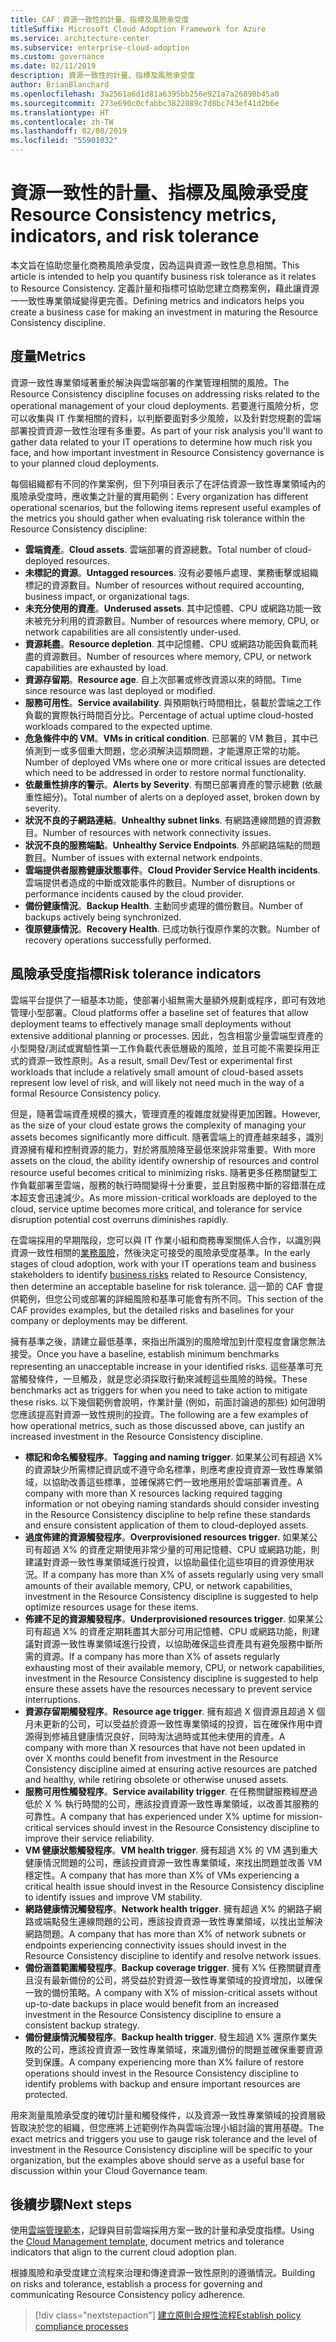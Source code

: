 ```yaml
---
title: CAF：資源一致性的計量、指標及風險承受度
titleSuffix: Microsoft Cloud Adoption Framework for Azure
ms.service: architecture-center
ms.subservice: enterprise-cloud-adoption
ms.custom: governance
ms.date: 02/11/2019
description: 資源一致性的計量、指標及風險承受度
author: BrianBlanchard
ms.openlocfilehash: 3a2561a6d1d81a6395bb256e921a7a26898b45a0
ms.sourcegitcommit: 273e690c0cfabbc3822089c7d8bc743ef41d2b6e
ms.translationtype: HT
ms.contentlocale: zh-TW
ms.lasthandoff: 02/08/2019
ms.locfileid: "55901032"
---
```

# <a name="resource-consistency-metrics-indicators-and-risk-tolerance"></a><span data-ttu-id="ddecf-103">資源一致性的計量、指標及風險承受度</span><span class="sxs-lookup"><span data-stu-id="ddecf-103">Resource Consistency metrics, indicators, and risk tolerance</span></span>

<span data-ttu-id="ddecf-104">本文旨在協助您量化商務風險承受度，因為這與資源一致性息息相關。</span><span class="sxs-lookup"><span data-stu-id="ddecf-104">This article is intended to help you quantify business risk tolerance as it relates to Resource Consistency.</span></span> <span data-ttu-id="ddecf-105">定義計量和指標可協助您建立商務案例，藉此讓資源一一致性專業領域變得更完善。</span><span class="sxs-lookup"><span data-stu-id="ddecf-105">Defining metrics and indicators helps you create a business case for making an investment in maturing the Resource Consistency discipline.</span></span>

## <a name="metrics"></a><span data-ttu-id="ddecf-106">度量</span><span class="sxs-lookup"><span data-stu-id="ddecf-106">Metrics</span></span>

<span data-ttu-id="ddecf-107">資源一致性專業領域著重於解決與雲端部署的作業管理相關的風險。</span><span class="sxs-lookup"><span data-stu-id="ddecf-107">The Resource Consistency discipline focuses on addressing risks related to the operational management of your cloud deployments.</span></span> <span data-ttu-id="ddecf-108">若要進行風險分析，您可以收集與 IT 作業相關的資料，以判斷要面對多少風險，以及針對您規劃的雲端部署投資資源一致性治理有多重要。</span><span class="sxs-lookup"><span data-stu-id="ddecf-108">As part of your risk analysis you'll want to gather data related to your IT operations to determine how much risk you face, and how important investment in Resource Consistency governance is to your planned cloud deployments.</span></span>

<span data-ttu-id="ddecf-109">每個組織都有不同的作業案例，但下列項目表示了在評估資源一致性專業領域內的風險承受度時，應收集之計量的實用範例：</span><span class="sxs-lookup"><span data-stu-id="ddecf-109">Every organization has different operational scenarios, but the following items represent useful examples of the metrics you should gather when evaluating risk tolerance within the Resource Consistency discipline:</span></span>

- <span data-ttu-id="ddecf-110">**雲端資產**。</span><span class="sxs-lookup"><span data-stu-id="ddecf-110">**Cloud assets**.</span></span> <span data-ttu-id="ddecf-111">雲端部署的資源總數。</span><span class="sxs-lookup"><span data-stu-id="ddecf-111">Total number of cloud-deployed resources.</span></span>
- <span data-ttu-id="ddecf-112">**未標記的資源**。</span><span class="sxs-lookup"><span data-stu-id="ddecf-112">**Untagged resources**.</span></span> <span data-ttu-id="ddecf-113">沒有必要帳戶處理、業務衝擊或組織標記的資源數目。</span><span class="sxs-lookup"><span data-stu-id="ddecf-113">Number of resources without required accounting, business impact, or organizational tags.</span></span>
- <span data-ttu-id="ddecf-114">**未充分使用的資產**。</span><span class="sxs-lookup"><span data-stu-id="ddecf-114">**Underused assets**.</span></span> <span data-ttu-id="ddecf-115">其中記憶體、CPU 或網路功能一致未被充分利用的資源數目。</span><span class="sxs-lookup"><span data-stu-id="ddecf-115">Number of resources where memory, CPU, or network capabilities are all consistently under-used.</span></span>
- <span data-ttu-id="ddecf-116">**資源耗盡**。</span><span class="sxs-lookup"><span data-stu-id="ddecf-116">**Resource depletion**.</span></span> <span data-ttu-id="ddecf-117">其中記憶體、CPU 或網路功能因負載而耗盡的資源數目。</span><span class="sxs-lookup"><span data-stu-id="ddecf-117">Number of resources where memory, CPU, or network capabilities are exhausted by load.</span></span>
- <span data-ttu-id="ddecf-118">**資源存留期**。</span><span class="sxs-lookup"><span data-stu-id="ddecf-118">**Resource age**.</span></span> <span data-ttu-id="ddecf-119">自上次部署或修改資源以來的時間。</span><span class="sxs-lookup"><span data-stu-id="ddecf-119">Time since resource was last deployed or modified.</span></span>
- <span data-ttu-id="ddecf-120">**服務可用性**。</span><span class="sxs-lookup"><span data-stu-id="ddecf-120">**Service availability**.</span></span> <span data-ttu-id="ddecf-121">與預期執行時間相比，裝載於雲端之工作負載的實際執行時間百分比。</span><span class="sxs-lookup"><span data-stu-id="ddecf-121">Percentage of actual uptime cloud-hosted workloads compared to the expected uptime.</span></span>
- <span data-ttu-id="ddecf-122">**危急條件中的 VM**。</span><span class="sxs-lookup"><span data-stu-id="ddecf-122">**VMs in critical condition**.</span></span> <span data-ttu-id="ddecf-123">已部署的 VM 數目，其中已偵測到一或多個重大問題，您必須解決這類問題，才能還原正常的功能。</span><span class="sxs-lookup"><span data-stu-id="ddecf-123">Number of deployed VMs where one or more critical issues are detected which need to be addressed in order to restore normal functionality.</span></span>
- <span data-ttu-id="ddecf-124">**依嚴重性排序的警示**。</span><span class="sxs-lookup"><span data-stu-id="ddecf-124">**Alerts by Severity**.</span></span> <span data-ttu-id="ddecf-125">有關已部署資產的警示總數 (依嚴重性細分)。</span><span class="sxs-lookup"><span data-stu-id="ddecf-125">Total number of alerts on a deployed asset, broken down by severity.</span></span>
- <span data-ttu-id="ddecf-126">**狀況不良的子網路連結**。</span><span class="sxs-lookup"><span data-stu-id="ddecf-126">**Unhealthy subnet links**.</span></span> <span data-ttu-id="ddecf-127">有網路連線問題的資源數目。</span><span class="sxs-lookup"><span data-stu-id="ddecf-127">Number of resources with network connectivity issues.</span></span>
- <span data-ttu-id="ddecf-128">**狀況不良的服務端點**。</span><span class="sxs-lookup"><span data-stu-id="ddecf-128">**Unhealthy Service Endpoints**.</span></span> <span data-ttu-id="ddecf-129">外部網路端點的問題數目。</span><span class="sxs-lookup"><span data-stu-id="ddecf-129">Number of issues with external network endpoints.</span></span>
- <span data-ttu-id="ddecf-130">**雲端提供者服務健康狀態事件**。</span><span class="sxs-lookup"><span data-stu-id="ddecf-130">**Cloud Provider Service Health incidents**.</span></span> <span data-ttu-id="ddecf-131">雲端提供者造成的中斷或效能事件的數目。</span><span class="sxs-lookup"><span data-stu-id="ddecf-131">Number of disruptions or performance incidents caused by the cloud provider.</span></span>
- <span data-ttu-id="ddecf-132">**備份健康情況**。</span><span class="sxs-lookup"><span data-stu-id="ddecf-132">**Backup Health**.</span></span> <span data-ttu-id="ddecf-133">主動同步處理的備份數目。</span><span class="sxs-lookup"><span data-stu-id="ddecf-133">Number of backups actively being synchronized.</span></span>
- <span data-ttu-id="ddecf-134">**復原健康情況**。</span><span class="sxs-lookup"><span data-stu-id="ddecf-134">**Recovery Health**.</span></span> <span data-ttu-id="ddecf-135">已成功執行復原作業的次數。</span><span class="sxs-lookup"><span data-stu-id="ddecf-135">Number of recovery operations successfully performed.</span></span>

## <a name="risk-tolerance-indicators"></a><span data-ttu-id="ddecf-136">風險承受度指標</span><span class="sxs-lookup"><span data-stu-id="ddecf-136">Risk tolerance indicators</span></span>

<span data-ttu-id="ddecf-137">雲端平台提供了一組基本功能，使部署小組無需大量額外規劃或程序，即可有效地管理小型部署。</span><span class="sxs-lookup"><span data-stu-id="ddecf-137">Cloud platforms offer a baseline set of features that allow deployment teams to effectively manage small deployments without extensive additional planning or processes.</span></span> <span data-ttu-id="ddecf-138">因此，包含相當少量雲端型資產的小型開發/測試或實驗性第一工作負載代表低層級的風險，並且可能不需要採用正式的資源一致性原則。</span><span class="sxs-lookup"><span data-stu-id="ddecf-138">As a result, small Dev/Test or experimental first workloads that include a relatively small amount of cloud-based assets represent low level of risk, and will likely not need much in the way of a formal Resource Consistency policy.</span></span>

<span data-ttu-id="ddecf-139">但是，隨著雲端資產規模的擴大，管理資產的複雜度就變得更加困難。</span><span class="sxs-lookup"><span data-stu-id="ddecf-139">However, as the size of your cloud estate grows the complexity of managing your assets becomes significantly more difficult.</span></span> <span data-ttu-id="ddecf-140">隨著雲端上的資產越來越多，識別資源擁有權和控制資源的能力，對於將風險降至最低來說非常重要。</span><span class="sxs-lookup"><span data-stu-id="ddecf-140">With more assets on the cloud, the ability identify ownership of resources and control resource useful becomes critical to minimizing risks.</span></span> <span data-ttu-id="ddecf-141">隨著更多任務關鍵型工作負載部署至雲端，服務的執行時間變得十分重要，並且對服務中斷的容錯潛在成本超支會迅速減少。</span><span class="sxs-lookup"><span data-stu-id="ddecf-141">As more mission-critical workloads are deployed to the cloud, service uptime becomes more critical, and tolerance for service disruption potential cost overruns diminishes rapidly.</span></span>

<span data-ttu-id="ddecf-142">在雲端採用的早期階段，您可以與 IT 作業小組和商務專案關係人合作，以識別與資源一致性相關的[業務風險](business-risks.md)，然後決定可接受的風險承受度基準。</span><span class="sxs-lookup"><span data-stu-id="ddecf-142">In the early stages of cloud adoption, work with your IT operations team and business stakeholders to identify [business risks](business-risks.md) related to Resource Consistency, then determine an acceptable baseline for risk tolerance.</span></span> <span data-ttu-id="ddecf-143">這一節的 CAF 會提供範例，但您公司或部署的詳細風險和基準可能會有所不同。</span><span class="sxs-lookup"><span data-stu-id="ddecf-143">This section of the CAF provides examples, but the detailed risks and baselines for your company or deployments may be different.</span></span>

<span data-ttu-id="ddecf-144">擁有基準之後，請建立最低基準，來指出所識別的風險增加到什麼程度會讓您無法接受。</span><span class="sxs-lookup"><span data-stu-id="ddecf-144">Once you have a baseline, establish minimum benchmarks representing an unacceptable increase in your identified risks.</span></span> <span data-ttu-id="ddecf-145">這些基準可充當觸發條件，一旦觸及，就是您必須採取行動來減輕這些風險的時候。</span><span class="sxs-lookup"><span data-stu-id="ddecf-145">These benchmarks act as triggers for when you need to take action to mitigate these risks.</span></span> <span data-ttu-id="ddecf-146">以下幾個範例會說明，作業計量 (例如，前面討論過的那些) 如何證明您應該提高對資源一致性規則的投資。</span><span class="sxs-lookup"><span data-stu-id="ddecf-146">The following are a few examples of how operational metrics, such as those discussed above, can justify an increased investment in the Resource Consistency discipline.</span></span>

- <span data-ttu-id="ddecf-147">**標記和命名觸發程序**。</span><span class="sxs-lookup"><span data-stu-id="ddecf-147">**Tagging and naming trigger**.</span></span> <span data-ttu-id="ddecf-148">如果某公司有超過 X% 的資源缺少所需標記資訊或不遵守命名標準，則應考慮投資資源一致性專業領域，以協助改善這些標準，並確保將它們一致地應用於雲端部署資產。</span><span class="sxs-lookup"><span data-stu-id="ddecf-148">A company with more than X resources lacking required tagging information or not obeying naming standards should consider investing in the Resource Consistency discipline to help refine these standards and ensure consistent application of them to cloud-deployed assets.</span></span>
- <span data-ttu-id="ddecf-149">**過度佈建的資源觸發程序**。</span><span class="sxs-lookup"><span data-stu-id="ddecf-149">**Overprovisioned resources trigger**.</span></span> <span data-ttu-id="ddecf-150">如果某公司有超過 X% 的資產定期使用非常少量的可用記憶體、CPU 或網路功能，則建議對資源一致性專業領域進行投資，以協助最佳化這些項目的資源使用狀況。</span><span class="sxs-lookup"><span data-stu-id="ddecf-150">If a company has more than X% of assets regularly using very small amounts of their available memory, CPU, or network capabilities, investment in the Resource Consistency discipline is suggested to help optimize resources usage for these items.</span></span>
- <span data-ttu-id="ddecf-151">**佈建不足的資源觸發程序**。</span><span class="sxs-lookup"><span data-stu-id="ddecf-151">**Underprovisioned resources trigger**.</span></span> <span data-ttu-id="ddecf-152">如果某公司有超過 X% 的資產定期耗盡其大部分可用記憶體、CPU 或網路功能，則建議對資源一致性專業領域進行投資，以協助確保這些資產具有避免服務中斷所需的資源。</span><span class="sxs-lookup"><span data-stu-id="ddecf-152">If a company has more than X% of assets regularly exhausting most of their available memory, CPU, or network capabilities, investment in the Resource Consistency discipline is suggested to help ensure these assets have the resources necessary to prevent service interruptions.</span></span>
- <span data-ttu-id="ddecf-153">**資源存留期觸發程序**。</span><span class="sxs-lookup"><span data-stu-id="ddecf-153">**Resource age trigger**.</span></span> <span data-ttu-id="ddecf-154">擁有超過 X 個資源且超過 X 個月未更新的公司，可以受益於資源一致性專業領域的投資，旨在確保作用中資源得到修補且健康情況良好，同時淘汰過時或其他未使用的資產。</span><span class="sxs-lookup"><span data-stu-id="ddecf-154">A company with more than X resources that have not been updated in over X months could benefit from investment in the Resource Consistency discipline aimed at ensuring active resources are patched and healthy, while retiring obsolete or otherwise unused assets.</span></span>  
- <span data-ttu-id="ddecf-155">**服務可用性觸發程序**。</span><span class="sxs-lookup"><span data-stu-id="ddecf-155">**Service availability trigger**.</span></span> <span data-ttu-id="ddecf-156">在任務關鍵服務經歷過低於 X % 執行時間的公司，應該投資資源一致性專業領域，以改善其服務的可靠性。</span><span class="sxs-lookup"><span data-stu-id="ddecf-156">A company that has experienced under X% uptime for mission-critical services should invest in the Resource Consistency discipline to improve their service reliability.</span></span>
- <span data-ttu-id="ddecf-157">**VM 健康狀態觸發程序**。</span><span class="sxs-lookup"><span data-stu-id="ddecf-157">**VM health trigger**.</span></span> <span data-ttu-id="ddecf-158">擁有超過 X% 的 VM 遇到重大健康情況問題的公司，應該投資資源一致性專業領域，來找出問題並改善 VM 穩定性。</span><span class="sxs-lookup"><span data-stu-id="ddecf-158">A company that has more than X% of VMs experiencing a critical health issue should invest in the Resource Consistency discipline to identify issues and improve VM stability.</span></span>
- <span data-ttu-id="ddecf-159">**網路健康情況觸發程序**。</span><span class="sxs-lookup"><span data-stu-id="ddecf-159">**Network health trigger**.</span></span> <span data-ttu-id="ddecf-160">擁有超過 X% 的網路子網路或端點發生連線問題的公司，應該投資資源一致性專業領域，以找出並解決網路問題。</span><span class="sxs-lookup"><span data-stu-id="ddecf-160">A company that has more than X% of network subnets or endpoints experiencing connectivity issues should invest in the Resource Consistency discipline to identify and resolve network issues.</span></span>
- <span data-ttu-id="ddecf-161">**備份涵蓋範圍觸發程序**。</span><span class="sxs-lookup"><span data-stu-id="ddecf-161">**Backup coverage trigger**.</span></span> <span data-ttu-id="ddecf-162">擁有 X% 任務關鍵資產且沒有最新備份的公司，將受益於對資源一致性專業領域的投資增加，以確保一致的備份策略。</span><span class="sxs-lookup"><span data-stu-id="ddecf-162">A company with X% of mission-critical assets without up-to-date backups in place would benefit from an increased investment in the Resource Consistency discipline to ensure a consistent backup strategy.</span></span>
- <span data-ttu-id="ddecf-163">**備份健康情況觸發程序**。</span><span class="sxs-lookup"><span data-stu-id="ddecf-163">**Backup health trigger**.</span></span> <span data-ttu-id="ddecf-164">發生超過 X% 還原作業失敗的公司，應該投資資源一致性專業領域，來識別備份的問題並確保重要資源受到保護。</span><span class="sxs-lookup"><span data-stu-id="ddecf-164">A company experiencing more than X% failure of restore operations should invest in the Resource Consistency discipline to identify problems with backup and ensure important resources are protected.</span></span>

<span data-ttu-id="ddecf-165">用來測量風險承受度的確切計量和觸發條件，以及資源一致性專業領域的投資層級皆取決於您的組織，但您應將上述範例作為與雲端治理小組討論的實用基礎。</span><span class="sxs-lookup"><span data-stu-id="ddecf-165">The exact metrics and triggers you use to gauge risk tolerance and the level of investment in the Resource Consistency discipline will be specific to your organization, but the examples above should serve as a useful base for discussion within your Cloud Governance team.</span></span>  

## <a name="next-steps"></a><span data-ttu-id="ddecf-166">後續步驟</span><span class="sxs-lookup"><span data-stu-id="ddecf-166">Next steps</span></span>

<span data-ttu-id="ddecf-167">使用[雲端管理範本](./template.md)，記錄與目前雲端採用方案一致的計量和承受度指標。</span><span class="sxs-lookup"><span data-stu-id="ddecf-167">Using the [Cloud Management template](./template.md), document metrics and tolerance indicators that align to the current cloud adoption plan.</span></span>

<span data-ttu-id="ddecf-168">根據風險和承受度建立流程來治理和傳達資源一致性原則的遵循情況。</span><span class="sxs-lookup"><span data-stu-id="ddecf-168">Building on risks and tolerance, establish a process for governing and communicating Resource Consistency policy adherence.</span></span>

> [!div class="nextstepaction"]
> [<span data-ttu-id="ddecf-169">建立原則合規性流程</span><span class="sxs-lookup"><span data-stu-id="ddecf-169">Establish policy compliance processes</span></span>](compliance-processes.md)
